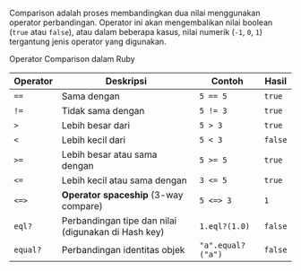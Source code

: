 Comparison adalah proses membandingkan dua nilai menggunakan operator perbandingan. Operator ini akan mengembalikan nilai boolean (`true` atau `false`), atau dalam beberapa kasus, nilai numerik (`-1`, `0`, `1`) tergantung jenis operator yang digunakan.

Operator Comparison dalam Ruby 

| Operator | Deskripsi                              | Contoh    | Hasil   |
| -------- | -------------------------------------- | --------- | ------- |
| `==`     | Sama dengan                            | `5 == 5`  | `true`  |
| `!=`     | Tidak sama dengan                      | `5 != 3`  | `true`  |
| `>`      | Lebih besar dari                       | `5 > 3`   | `true`  |
| `<`      | Lebih kecil dari                       | `5 < 3`   | `false` |
| `>=`     | Lebih besar atau sama dengan           | `5 >= 5`  | `true`  |
| `<=`     | Lebih kecil atau sama dengan           | `3 <= 5`  | `true`  |
| `<=>`    | **Operator spaceship** (3-way compare) | `5 <=> 3` | `1`     |
| `eql?`   |  Perbandingan tipe dan nilai (digunakan di Hash key) | `1.eql?(1.0)` | `false` |
| `equal?` | Perbandingan identitas objek	        | `"a".equal?("a")` | `false` | 	